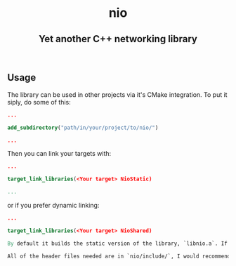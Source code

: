 <div style="text-align: center">

# nio

## Yet another C++ networking library

</div>

<br>

## Usage

The library can be used in other projects via it's CMake integration. To put it siply, do some of this:

```cmake
...

add_subdirectory("path/in/your/project/to/nio/")

...
```

Then you can link your targets with:

```cmake
...

target_link_libraries(<Your target> NioStatic)

...
```

or if you prefer dynamic linking:

```cmake
...

target_link_libraries(<Your target> NioShared)

By default it builds the static version of the library, `libnio.a`. If you need the shared object version, simply append to you CMake flags: `-DNIO_BUILD_SHARED=ON`.

All of the header files needed are in `nio/include/`, I would recommend leaving them there for easy upgrades.
```
